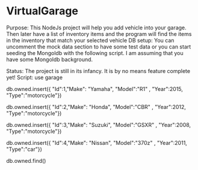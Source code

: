 # VirtualGarage
Purpose:
This NodeJs project will help you add vehicle into your garage. Then later have a list of inventory items and the program will find the items in the inventory that match your selected vehicle 
DB setup:
You can uncomment the mock data section to have some test data or you can start seeding the Mongoldb with the following script. I am assuming that you have some Mongoldb background.

Status:
The project is still in its infancy.  It is by no means feature complete yet! 
Script:
use garage

db.owned.insert({ "Id":1,"Make": "Yamaha", "Model":"R1" , "Year":2015,  "Type":"motorcycle"})

db.owned.insert({ "Id":2,"Make": "Honda", "Model":"CBR" , "Year":2012, "Type":"motorcycle"})

db.owned.insert({ "Id":3,"Make": "Suzuki", "Model":"GSXR" , "Year":2008, "Type":"motorcycle"})

db.owned.insert({ "Id":4,"Make": "Nissan", "Model":"370z" , "Year":2011, "Type":"car"})

db.owned.find()
